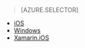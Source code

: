 > [AZURE.SELECTOR]
- [iOS](/documentation/articles/app-service-mobile-dotnet-backend-ios-get-started-push-preview)
- [Windows](/documentation/articles/app-service-mobile-dotnet-backend-windows-store-dotnet-get-started-push-preview)
- [Xamarin.iOS](/documentation/articles/app-service-mobile-dotnet-backend-xamarin-ios-get-started-push-preview)

